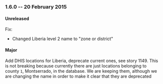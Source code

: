 ### 1.6.0 -- 20 February 2015

#### Unreleased

Fix:
- Changed Liberia level 2 name to "zone or district"

#### Major

Add DHIS locations for Liberia, deprecate current ones, see story
1149. This is not breaking because currently there are just locations
belonging to county `1`, Montserrado, in the database. We are keeping
them, although we are changing the name in order to make it clear that
they are deprecated
